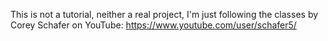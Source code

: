 This is not a tutorial, neither a real project, I'm just following the classes by Corey Schafer on YouTube:
https://www.youtube.com/user/schafer5/